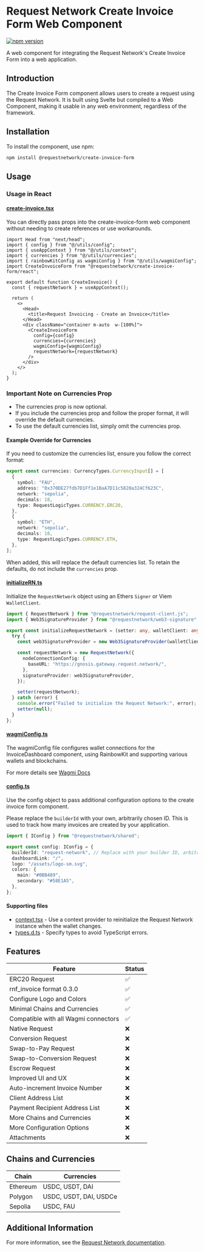 # Request Network Create Invoice Form Web Component

[![npm version](https://badge.fury.io/js/%40requestnetwork%2Fcreate-invoice-form.svg)](https://badge.fury.io/js/%40requestnetwork%2Fcreate-invoice-form)

A web component for integrating the Request Network's Create Invoice Form into a web application.

## Introduction

The Create Invoice Form component allows users to create a request using the Request Network. It is built using Svelte but compiled to a Web Component, making it usable in any web environment, regardless of the framework.

## Installation

To install the component, use npm:

```bash
npm install @requestnetwork/create-invoice-form
```

## Usage

### Usage in React

#### [create-invoice.tsx](https://github.com/RequestNetwork/invoicing-template/blob/main/pages/create-invoice.tsx)

You can directly pass props into the create-invoice-form web component without needing to create references or use workarounds.

```tsx
import Head from "next/head";
import { config } from "@/utils/config";
import { useAppContext } from "@/utils/context";
import { currencies } from "@/utils/currencies";
import { rainbowKitConfig as wagmiConfig } from "@/utils/wagmiConfig";
import CreateInvoiceForm from "@requestnetwork/create-invoice-form/react";

export default function CreateInvoice() {
  const { requestNetwork } = useAppContext();

  return (
    <>
      <Head>
        <title>Request Invoicing - Create an Invoice</title>
      </Head>
      <div className="container m-auto  w-[100%]">
        <CreateInvoiceForm
          config={config}
          currencies={currencies}
          wagmiConfig={wagmiConfig}
          requestNetwork={requestNetwork}
        />
      </div>
    </>
  );
}
```

### Important Note on Currencies Prop

- The currencies prop is now optional.
- If you include the currencies prop and follow the proper format, it will override the default currencies.
- To use the default currencies list, simply omit the currencies prop.

#### Example Override for Currencies

If you need to customize the currencies list, ensure you follow the correct format:

```ts
export const currencies: CurrencyTypes.CurrencyInput[] = [
  {
    symbol: "FAU",
    address: "0x370DE27fdb7D1Ff1e1BaA7D11c5820a324Cf623C",
    network: "sepolia",
    decimals: 18,
    type: RequestLogicTypes.CURRENCY.ERC20,
  },
  {
    symbol: "ETH",
    network: "sepolia",
    decimals: 18,
    type: RequestLogicTypes.CURRENCY.ETH,
  },
];
```

When added, this will replace the default currencies list. To retain the defaults, do not include the `currencies` prop.

#### [initializeRN.ts](https://github.com/RequestNetwork/invoicing-template/blob/main/utils/initializeRN.ts)

Initialize the `RequestNetwork` object using an Ethers `Signer` or Viem `WalletClient`.

```ts
import { RequestNetwork } from "@requestnetwork/request-client.js";
import { Web3SignatureProvider } from "@requestnetwork/web3-signature";

export const initializeRequestNetwork = (setter: any, walletClient: any) => {
  try {
    const web3SignatureProvider = new Web3SignatureProvider(walletClient);

    const requestNetwork = new RequestNetwork({
      nodeConnectionConfig: {
        baseURL: "https://gnosis.gateway.request.network/",
      },
      signatureProvider: web3SignatureProvider,
    });

    setter(requestNetwork);
  } catch (error) {
    console.error("Failed to initialize the Request Network:", error);
    setter(null);
  }
};
```

#### [wagmiConfig.ts](https://github.com/RequestNetwork/invoicing-template/blob/main/utils/wagmiConfig.ts)

The wagmiConfig file configures wallet connections for the InvoiceDashboard component, using RainbowKit and supporting various wallets and blockchains.

For more details see [Wagmi Docs](https://wagmi.sh/react/api/WagmiProvider#config)

#### [config.ts](https://github.com/RequestNetwork/invoicing-template/blob/main/utils/config.ts)

Use the config object to pass additional configuration options to the create invoice form component.

Please replace the `builderId` with your own, arbitrarily chosen ID. This is used to track how many invoices are created by your application.

```ts
import { IConfig } from "@requestnetwork/shared";

export const config: IConfig = {
  builderId: "request-network", // Replace with your builder ID, arbitrarily chosen, used for metrics
  dashboardLink: "/",
  logo: "/assets/logo-sm.svg",
  colors: {
    main: "#0BB489",
    secondary: "#58E1A5",
  },
};
```

#### Supporting files

- [context.tsx](https://github.com/RequestNetwork/invoicing-template/blob/main/utils/context.tsx) - Use a context provider to reinitialize the Request Network instance when the wallet changes.
- [types.d.ts](https://github.com/RequestNetwork/invoicing-template/blob/main/types.d.ts) - Specify types to avoid TypeScript errors.

## Features

| Feature                              | Status |
| ------------------------------------ | ------ |
| ERC20 Request                        | ✅     |
| rnf_invoice format 0.3.0             | ✅     |
| Configure Logo and Colors            | ✅     |
| Minimal Chains and Currencies        | ✅     |
| Compatible with all Wagmi connectors | ✅     |
| Native Request                       | ❌     |
| Conversion Request                   | ❌     |
| Swap-to-Pay Request                  | ❌     |
| Swap-to-Conversion Request           | ❌     |
| Escrow Request                       | ❌     |
| Improved UI and UX                   | ❌     |
| Auto-increment Invoice Number        | ❌     |
| Client Address List                  | ❌     |
| Payment Recipient Address List       | ❌     |
| More Chains and Currencies           | ❌     |
| More Configuration Options           | ❌     |
| Attachments                          | ❌     |

## Chains and Currencies

| Chain    | Currencies             |
| -------- | ---------------------- |
| Ethereum | USDC, USDT, DAI        |
| Polygon  | USDC, USDT, DAI, USDCe |
| Sepolia  | USDC, FAU              |

## Additional Information

For more information, see the [Request Network documentation](https://docs.request.network/).
